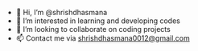 - 👋 Hi, I’m @shrishdhasmana
- 👀 I’m interested in learning and developing codes
- 💞️ I’m looking to collaborate on coding projects
- 📫 Contact me via shrishdhasmana0012@gmail.com

<!---
shrishdhasmana/shrishdhasmana is a ✨ special ✨ repository because its `README.md` (this file) appears on your GitHub profile.
You can click the Preview link to take a look at your changes.
--->
